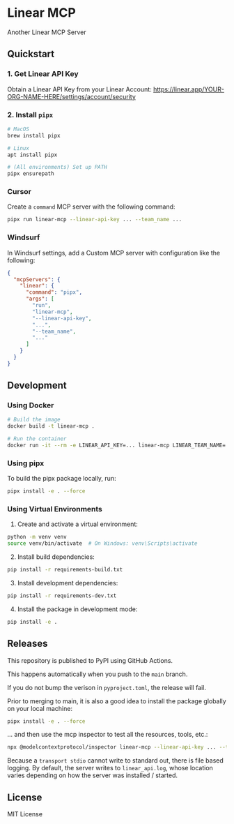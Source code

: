 # Linear MCP

Another Linear MCP Server

## Quickstart

### 1. Get Linear API Key

Obtain a Linear API Key from your Linear Account: https://linear.app/YOUR-ORG-NAME-HERE/settings/account/security

### 2. Install `pipx`

```bash
# MacOS
brew install pipx

# Linux
apt install pipx

# (All environments) Set up PATH
pipx ensurepath
```

### Cursor

Create a `command` MCP server with the following command:

```bash
pipx run linear-mcp --linear-api-key ... --team_name ...
```

### Windsurf

In Windsurf settings, add a Custom MCP server with configuration like the following:

```json
{
  "mcpServers": {
    "linear": {
      "command": "pipx",
      "args": [
        "run",
        "linear-mcp",
        "--linear-api-key",
        "...",
        "--team_name",
        "..."
      ]
    }
  }
}
```

## Development

### Using Docker

```bash
# Build the image
docker build -t linear-mcp .

# Run the container
docker run -it --rm -e LINEAR_API_KEY=... linear-mcp LINEAR_TEAM_NAME=...
```

### Using pipx

To build the pipx package locally, run:

```bash
pipx install -e . --force
```

### Using Virtual Environments


1. Create and activate a virtual environment:
```bash
python -m venv venv
source venv/bin/activate  # On Windows: venv\Scripts\activate
```

2. Install build dependencies:
```bash
pip install -r requirements-build.txt
```

3. Install development dependencies:
```bash
pip install -r requirements-dev.txt
```

4. Install the package in development mode:
```bash
pip install -e .
```

## Releases

This repository is published to PyPI using GitHub Actions. 

This happens automatically when you push to the `main` branch.

If you do not bump the verison in `pyproject.toml`, the release will fail.

Prior to merging to main, it is also a good idea to install the package globally on your local machine:

```bash
pipx install -e . --force
```

... and then use the mcp inspector to test all the resources, tools, etc.:

```bash
npx @modelcontextprotocol/inspector linear-mcp --linear-api-key ... --team_name ...
```

Because a `transport stdio` cannot write to standard out, there is file based logging.
By default, the server writes to `linear_api.log`, whose location varies depending on how the server was installed / started.

## License

MIT License

